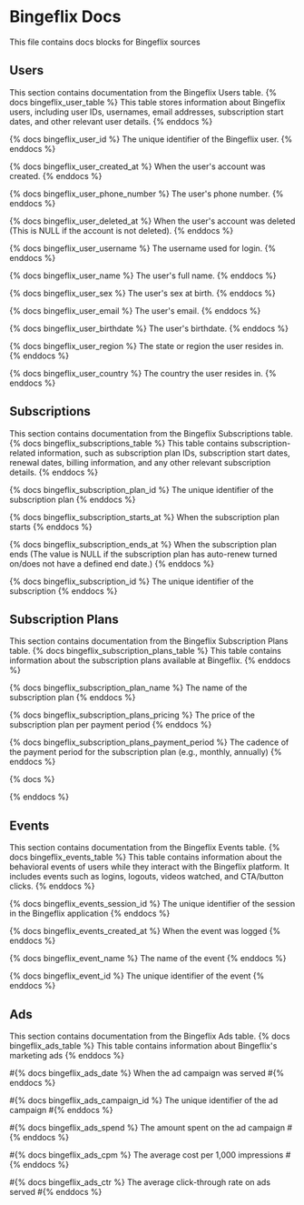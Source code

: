 # Bingeflix Docs
This file contains docs blocks for Bingeflix sources

## Users
This section contains documentation from the Bingeflix Users table.
{% docs bingeflix_user_table %}
This table stores information about Bingeflix users, including user IDs, usernames, email addresses, subscription start dates, and other relevant user details. 
{% enddocs %}

{% docs bingeflix_user_id %}
The unique identifier of the Bingeflix user.
{% enddocs %}

{% docs bingeflix_user_created_at %}
When the user's account was created.
{% enddocs %}

{% docs bingeflix_user_phone_number %}
The user's phone number.
{% enddocs %}

{% docs bingeflix_user_deleted_at %}
When the user's account was deleted (This is NULL if the account is not deleted).
{% enddocs %}

{% docs bingeflix_user_username %}
The username used for login.
{% enddocs %}

{% docs bingeflix_user_name %}
The user's full name.
{% enddocs %}

{% docs bingeflix_user_sex %}
The user's sex at birth.
{% enddocs %}

{% docs bingeflix_user_email %}
The user's email.
{% enddocs %}

{% docs bingeflix_user_birthdate %}
The user's birthdate.
{% enddocs %}

{% docs bingeflix_user_region %}
The state or region the user resides in.
{% enddocs %}

{% docs bingeflix_user_country %}
The country the user resides in.
{% enddocs %}

## Subscriptions
This section contains documentation from the Bingeflix Subscriptions table.
{% docs bingeflix_subscriptions_table %}
This table contains subscription-related information, such as subscription plan IDs, subscription start dates, renewal dates, billing information, and any other relevant subscription details.
{% enddocs %}

{% docs bingeflix_subscription_plan_id %}
The unique identifier of the subscription plan
{% enddocs %}

{% docs bingeflix_subscription_starts_at %}
When the subscription plan starts
{% enddocs %}

{% docs bingeflix_subscription_ends_at %}
When the subscription plan ends (The value is NULL if the subscription plan has auto-renew turned on/does not have a defined end date.)
{% enddocs %}

{% docs bingeflix_subscription_id %}
The unique identifier of the subscription
{% enddocs %}


## Subscription Plans
This section contains documentation from the Bingeflix Subscription Plans table.
{% docs bingeflix_subscription_plans_table %}
This table contains information about the subscription plans available at Bingeflix.
{% enddocs %}

{% docs bingeflix_subscription_plan_name %}
The name of the subscription plan
{% enddocs %}

{% docs bingeflix_subscription_plans_pricing %}
The price of the subscription plan per payment period
{% enddocs %}

{% docs bingeflix_subscription_plans_payment_period %}
The cadence of the payment period for the subscription plan (e.g., monthly, annually)
{% enddocs %}

{% docs %}

{% enddocs %}

## Events
This section contains documentation from the Bingeflix Events table.
{% docs bingeflix_events_table %}
This table contains information about the behavioral events of users while they interact with the Bingeflix platform. It includes events such as logins, logouts, videos watched, and CTA/button clicks.
{% enddocs %}

{% docs bingeflix_events_session_id %}
The unique identifier of the session in the Bingeflix application
{% enddocs %}

{% docs bingeflix_events_created_at %}
When the event was logged
{% enddocs %}

{% docs bingeflix_event_name %}
The name of the event
{% enddocs %}

{% docs bingeflix_event_id %}
The unique identifier of the event
{% enddocs %}

## Ads
This section contains documentation from the Bingeflix Ads table.
{% docs bingeflix_ads_table %}
This table contains information about Bingeflix's marketing ads
{% enddocs %}

#{% docs bingeflix_ads_date %}
When the ad campaign was served
#{% enddocs %}

#{% docs bingeflix_ads_campaign_id %}
The unique identifier of the ad campaign
#{% enddocs %}

#{% docs bingeflix_ads_spend %}
The amount spent on the ad campaign 
#{% enddocs %}

#{% docs bingeflix_ads_cpm %}
The average cost per 1,000 impressions
#{% enddocs %}

#{% docs bingeflix_ads_ctr %}
The average click-through rate on ads served
#{% enddocs %}





